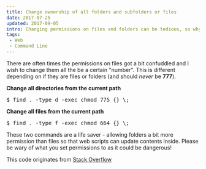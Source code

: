 ```yaml
---
title: Change ownership of all folders and subfolders or files
date: 2017-07-25
updated: 2017-09-05
intro: Changing permissions on files and folders can be tedious, so why not do it in one fell swoop?
tags:
 - Web
 - Command Line
---
```


There are often times the permissions on files got a bit confuddled and I wish to change them all the be a certain "number". This is different depending on if they are files or folders (and should _never_ be **777**).

**Change all directories from the current path**

<pre class="language-bash">$ find . -type d -exec chmod 775 {} \;</pre>

**Change all files from the current path**

<pre class="language-bash">$ find . -type f -exec chmod 664 {} \;</pre>

These two commands are a life saver - allowing folders a bit more permission than files so that web scripts can update contents inside. Please be wary of what you set permissions to as it could be dangerous!

This code originates from [Stack Overflow](https://stackoverflow.com/a/11512211/1324321)